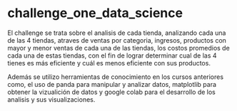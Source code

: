 # challenge_one_data_science

El challenge se trata sobre el analisis de cada tienda, analizando cada una de las 4 tiendas, atraves de ventas por categoria, ingresos, productos con mayor y menor ventas de cada una de las tiendas, los costos promedios de cada una de estas tiendas, con el fin de lograr determinar cual de las 4 tienes es más eficiente y cuál es menos eficiente con sus productos.

Además se utilizo herramientas de conocimiento en los cursos anteriores como, el uso de panda para manipular y analizar datos, matplotlib para obtener la vizualición de datos y google colab para el desarrollo de los analisis y sus visualizaciones.

